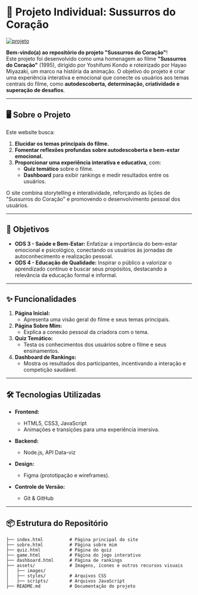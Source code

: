 # 🌟 Projeto Individual: Sussurros do Coração  
<a href="https://ibb.co/k9FTtBL"><img src="https://i.ibb.co/9Vj07gx/projeto.png" alt="projeto" border="0"></a>

**Bem-vindo(a) ao repositório do projeto "Sussurros do Coração"**!  
Este projeto foi desenvolvido como uma homenagem ao filme **"Sussurros do Coração"** (1995), dirigido por Yoshifumi Kondo e roteirizado por Hayao Miyazaki, um marco na história da animação. O objetivo do projeto é criar uma experiência interativa e emocional que conecte os usuários aos temas centrais do filme, como **autodescoberta, determinação, criatividade e superação de desafios**.

---

## 🖥️ Sobre o Projeto  

Este website busca:  
1. **Elucidar os temas principais do filme.**  
2. **Fomentar reflexões profundas sobre autodescoberta e bem-estar emocional.**  
3. **Proporcionar uma experiência interativa e educativa**, com:  
   - **Quiz temático** sobre o filme.  
   - **Dashboard** para exibir rankings e medir resultados entre os usuários. 

O site combina storytelling e interatividade, reforçando as lições de "Sussurros do Coração" e promovendo o desenvolvimento pessoal dos usuários.

---

## 🎯 Objetivos  

- **ODS 3 - Saúde e Bem-Estar:** Enfatizar a importância do bem-estar emocional e psicológico, conectando os usuários às jornadas de autoconhecimento e realização pessoal.  
- **ODS 4 - Educação de Qualidade:** Inspirar o público a valorizar o aprendizado contínuo e buscar seus propósitos, destacando a relevância da educação formal e informal.  

---

## ✨ Funcionalidades  

1. **Página Inicial:**  
   - Apresenta uma visão geral do filme e seus temas principais.  
2. **Página Sobre Mim:**  
   - Explica a conexão pessoal da criadora com o tema.  
3. **Quiz Temático:**  
   - Testa os conhecimentos dos usuários sobre o filme e seus ensinamentos.  
5. **Dashboard de Rankings:**  
   - Mostra os resultados dos participantes, incentivando a interação e competição saudável.  

---

## 🛠️ Tecnologias Utilizadas  

- **Frontend:**  
  - HTML5, CSS3, JavaScript  
  - Animações e transições para uma experiência imersiva.  

- **Backend:**  
  - Node.js, API Data-viz

- **Design:**  
  - Figma (prototipação e wireframes).  

- **Controle de Versão:**  
  - Git & GitHub  

---

## 📦 Estrutura do Repositório  

```plaintext
├── index.html          # Página principal do site  
├── sobre.html          # Página sobre mim  
├── quiz.html           # Página do quiz  
├── game.html           # Página do jogo interativo  
├── dashboard.html      # Página de rankings  
├── assets/             # Imagens, ícones e outros recursos visuais  
│   ├── images/  
│   ├── styles/         # Arquivos CSS  
│   ├── scripts/        # Arquivos JavaScript  
├── README.md           # Documentação do projeto  

